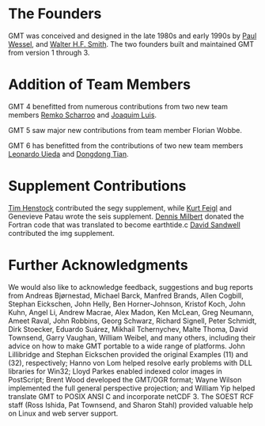 # The Founders

GMT was conceived and designed in the late 1980s and early 1990s
by [Paul Wessel](http://www.soest.hawaii.edu/pwessel/), and
[Walter H.F. Smith](https://www.star.nesdis.noaa.gov/star/Smith_WHF.php).
The two founders built and maintained GMT from version 1 through 3.

# Addition of Team Members

GMT 4 benefitted from numerous contributions from two new team members
[Remko Scharroo](https://www.researchgate.net/profile/Remko_Scharroo)
and [Joaquim Luis](http://w3.ualg.pt/~jluis/).

GMT 5 saw major new contributions from team member Florian Wobbe.

GMT 6 has benefitted from the contributions of two new team members
[Leonardo Uieda](https://www.leouieda.com) and
[Dongdong Tian](https://msu.edu/~tiandong/).

# Supplement Contributions

[Tim Henstock](https://www.southampton.ac.uk/oes/research/staff/then.page)
contributed the segy supplement, while
[Kurt Feigl](http://geoscience.wisc.edu/geoscience/people/faculty/feigl/) and
Genevieve Patau wrote the seis supplement.
[Dennis Milbert](https://geodesyworld.github.io) donated the Fortran code that
was translated to become earthtide.c 
[David Sandwell](https://topex.ucsd.edu/sandwell/) contributed the img supplement.

# Further Acknowledgments

We would also like to acknowledge feedback, suggestions and bug reports
from Andreas Bjørnestad, Michael Barck, Manfred Brands, Allen Cogbill, Stephan Eickschen, John Helly,
Ben Horner-Johnson, Kristof Koch, John Kuhn, Angel Li, Andrew Macrae, Alex Madon, Ken McLean,
Greg Neumann, Ameet Raval, John Robbins, Georg Schwarz, Richard Signell, Peter Schmidt,
Dirk Stoecker, Eduardo Suárez, Mikhail Tchernychev, Malte Thoma, David Townsend,
Garry Vaughan, William Weibel, and many others, including their advice on how
to make GMT portable to a wide range of platforms. John Lillibridge and Stephan
Eickschen provided the original Examples (11) and (32), respectively; Hanno von
Lom helped resolve early problems with DLL libraries for Win32; Lloyd Parkes
enabled indexed color images in PostScript; Brent Wood developed the GMT/OGR format;
Wayne Wilson implemented the full general perspective projection; and William Yip
helped translate GMT to POSIX ANSI C and incorporate netCDF 3. The SOEST RCF staff
(Ross Ishida, Pat Townsend, and Sharon Stahl) provided valuable help on Linux and
web server support.
